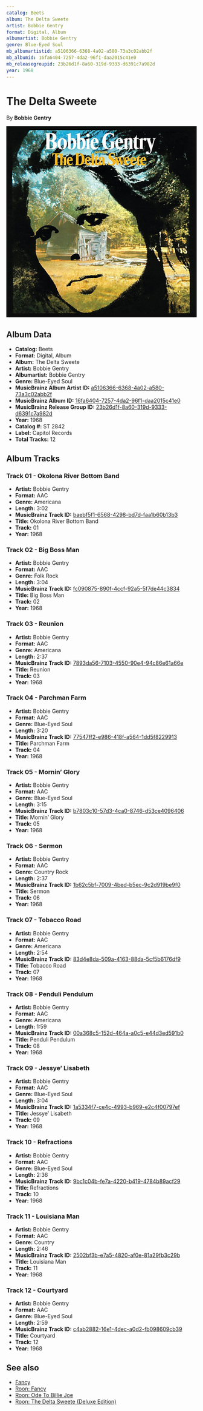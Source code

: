 ```yaml
---
catalog: Beets
album: The Delta Sweete
artist: Bobbie Gentry
format: Digital, Album
albumartist: Bobbie Gentry
genre: Blue-Eyed Soul
mb_albumartistid: a5106366-6368-4a02-a580-73a3c02abb2f
mb_albumid: 16fa6404-7257-4da2-96f1-daa2015c41e0
mb_releasegroupid: 23b26d1f-8a60-319d-9333-d6391c7a982d
year: 1968
---
```


# The Delta Sweete

By **Bobbie Gentry**

![](../../assets/beetscovers/Bobbie_Gentry-The_Delta_Sweete.jpg)

## Album Data

- **Catalog:** Beets
- **Format:** Digital, Album
- **Album:** The Delta Sweete
- **Artist:** Bobbie Gentry
- **Albumartist:** Bobbie Gentry
- **Genre:** Blue-Eyed Soul
- **MusicBrainz Album Artist ID:** [a5106366-6368-4a02-a580-73a3c02abb2f](https://musicbrainz.org/artist/a5106366-6368-4a02-a580-73a3c02abb2f)
- **MusicBrainz Album ID:** [16fa6404-7257-4da2-96f1-daa2015c41e0](https://musicbrainz.org/release/16fa6404-7257-4da2-96f1-daa2015c41e0)
- **MusicBrainz Release Group ID:** [23b26d1f-8a60-319d-9333-d6391c7a982d](https://musicbrainz.org/release-group/23b26d1f-8a60-319d-9333-d6391c7a982d)
- **Year:** 1968
- **Catalog #:** ST 2842
- **Label:** Capitol Records
- **Total Tracks:** 12

## Album Tracks

### Track 01 - Okolona River Bottom Band

- **Artist:** Bobbie Gentry
- **Format:** AAC
- **Genre:** Americana
- **Length:** 3:02
- **MusicBrainz Track ID:** [baebf5f1-6568-4298-bd7d-faa1b60b13b3](https://musicbrainz.org/recording/baebf5f1-6568-4298-bd7d-faa1b60b13b3)
- **Title:** Okolona River Bottom Band
- **Track:** 01
- **Year:** 1968

### Track 02 - Big Boss Man

- **Artist:** Bobbie Gentry
- **Format:** AAC
- **Genre:** Folk Rock
- **Length:** 3:04
- **MusicBrainz Track ID:** [fc090875-890f-4ccf-92a5-5f7de44c3834](https://musicbrainz.org/recording/fc090875-890f-4ccf-92a5-5f7de44c3834)
- **Title:** Big Boss Man
- **Track:** 02
- **Year:** 1968

### Track 03 - Reunion

- **Artist:** Bobbie Gentry
- **Format:** AAC
- **Genre:** Americana
- **Length:** 2:37
- **MusicBrainz Track ID:** [7893da56-7103-4550-90e4-94c86e61a66e](https://musicbrainz.org/recording/7893da56-7103-4550-90e4-94c86e61a66e)
- **Title:** Reunion
- **Track:** 03
- **Year:** 1968

### Track 04 - Parchman Farm

- **Artist:** Bobbie Gentry
- **Format:** AAC
- **Genre:** Blue-Eyed Soul
- **Length:** 3:20
- **MusicBrainz Track ID:** [77547ff2-e986-418f-a564-1dd5f8229913](https://musicbrainz.org/recording/77547ff2-e986-418f-a564-1dd5f8229913)
- **Title:** Parchman Farm
- **Track:** 04
- **Year:** 1968

### Track 05 - Mornin’ Glory

- **Artist:** Bobbie Gentry
- **Format:** AAC
- **Genre:** Blue-Eyed Soul
- **Length:** 3:15
- **MusicBrainz Track ID:** [b7803c10-57d3-4ca0-8746-d53ce4096406](https://musicbrainz.org/recording/b7803c10-57d3-4ca0-8746-d53ce4096406)
- **Title:** Mornin’ Glory
- **Track:** 05
- **Year:** 1968

### Track 06 - Sermon

- **Artist:** Bobbie Gentry
- **Format:** AAC
- **Genre:** Country Rock
- **Length:** 2:37
- **MusicBrainz Track ID:** [1b62c5bf-7009-4bed-b5ec-9c2d919be9f0](https://musicbrainz.org/recording/1b62c5bf-7009-4bed-b5ec-9c2d919be9f0)
- **Title:** Sermon
- **Track:** 06
- **Year:** 1968

### Track 07 - Tobacco Road

- **Artist:** Bobbie Gentry
- **Format:** AAC
- **Genre:** Americana
- **Length:** 2:54
- **MusicBrainz Track ID:** [83d4e8da-509a-4163-88da-5cf5b6176df9](https://musicbrainz.org/recording/83d4e8da-509a-4163-88da-5cf5b6176df9)
- **Title:** Tobacco Road
- **Track:** 07
- **Year:** 1968

### Track 08 - Penduli Pendulum

- **Artist:** Bobbie Gentry
- **Format:** AAC
- **Genre:** Americana
- **Length:** 1:59
- **MusicBrainz Track ID:** [00a368c5-152d-464a-a0c5-e44d3ed591b0](https://musicbrainz.org/recording/00a368c5-152d-464a-a0c5-e44d3ed591b0)
- **Title:** Penduli Pendulum
- **Track:** 08
- **Year:** 1968

### Track 09 - Jessye’ Lisabeth

- **Artist:** Bobbie Gentry
- **Format:** AAC
- **Genre:** Blue-Eyed Soul
- **Length:** 3:04
- **MusicBrainz Track ID:** [1a5334f7-ce4c-4993-b969-e2c4f00797ef](https://musicbrainz.org/recording/1a5334f7-ce4c-4993-b969-e2c4f00797ef)
- **Title:** Jessye’ Lisabeth
- **Track:** 09
- **Year:** 1968

### Track 10 - Refractions

- **Artist:** Bobbie Gentry
- **Format:** AAC
- **Genre:** Blue-Eyed Soul
- **Length:** 2:36
- **MusicBrainz Track ID:** [9bc1c04b-fe7a-4220-b419-4784b89acf29](https://musicbrainz.org/recording/9bc1c04b-fe7a-4220-b419-4784b89acf29)
- **Title:** Refractions
- **Track:** 10
- **Year:** 1968

### Track 11 - Louisiana Man

- **Artist:** Bobbie Gentry
- **Format:** AAC
- **Genre:** Country
- **Length:** 2:46
- **MusicBrainz Track ID:** [2502bf3b-e7a5-4820-af0e-81a29fb3c29b](https://musicbrainz.org/recording/2502bf3b-e7a5-4820-af0e-81a29fb3c29b)
- **Title:** Louisiana Man
- **Track:** 11
- **Year:** 1968

### Track 12 - Courtyard

- **Artist:** Bobbie Gentry
- **Format:** AAC
- **Genre:** Blue-Eyed Soul
- **Length:** 2:59
- **MusicBrainz Track ID:** [c4ab2882-16e1-4dec-a0d2-fb098609cb39](https://musicbrainz.org/recording/c4ab2882-16e1-4dec-a0d2-fb098609cb39)
- **Title:** Courtyard
- **Track:** 12
- **Year:** 1968


## See also

- [Fancy](Fancy.md)
- [Roon: Fancy](../../Roon/Bobbie_Gentry/Fancy.md)
- [Roon: Ode To Billie Joe](../../Roon/Bobbie_Gentry/Ode_To_Billie_Joe.md)
- [Roon: The Delta Sweete (Deluxe Edition)](../../Roon/Bobbie_Gentry/The_Delta_Sweete_Deluxe_Edition.md)
